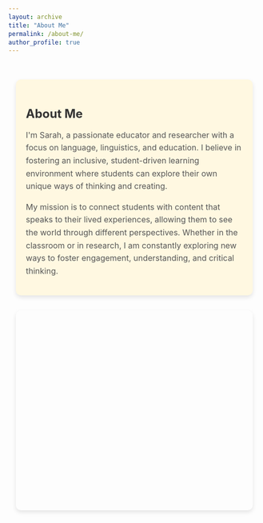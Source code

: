 ```yaml
---
layout: archive
title: "About Me"
permalink: /about-me/
author_profile: true
---
```


<div class="about-me-container">
  <!-- About Me Blurb -->
  <div class="about-me-blurb">
    <h2>About Me</h2>
    <p>
      I'm Sarah, a passionate educator and researcher with a focus on language, linguistics, and education. I believe in fostering an inclusive, student-driven learning environment where students can explore their own unique ways of thinking and creating.
    </p>
    <p>
      My mission is to connect students with content that speaks to their lived experiences, allowing them to see the world through different perspectives. Whether in the classroom or in research, I am constantly exploring new ways to foster engagement, understanding, and critical thinking.
    </p>
  </div>

  <!-- Slideshow Section -->
  <div class="slideshow-container">
    <div class="mySlides fade">
      <img src="/images/ak.jpg" style="width:100%">
    </div>
    <div class="mySlides fade">
      <img src="/images/pr1.jpg" style="width:100%">
    </div>
    <div class="mySlides fade">
      <img src="/images/pr-milo.jpg" style="width:100%">
    </div>
    <div class="mySlides fade">
      <img src="/images/sobrina.jpg" style="width:100%">
    </div>
    <div class="mySlides fade">
      <img src="/images/casafrida.webp" style="width:100%">
    </div>
    <div class="mySlides fade">
      <img src="/images/pysl.jpg" style="width:100%">
    </div>
    <div class="mySlides fade">
      <img src="/images/studentconference.jpeg" style="width:100%">
    </div>
    <div class="mySlides fade">
      <img src="/images/studentselfie.jpg" style="width:100%">
    </div>
    <div class="mySlides fade">
      <img src="/images/hiking.jpg" style="width:100%">
    </div>
    <div class="mySlides fade">
      <img src="/images/vikings.jpg" style="width:100%">
    </div>
    <div class="mySlides fade">
      <img src="/images/pr2.jpg" style="width:100%">
    </div>
  </div>
</div>

<style>
  /* Main Container */
  .about-me-container {
    max-width: 900px;
    margin: 30px auto;
    padding: 20px 15px;
  }

  /* About Me Text Blurb */
  .about-me-blurb {
    padding: 20px;
    background-color: #fff8e1;
    border-radius: 10px;
    box-shadow: 0 4px 8px rgba(0, 0, 0, 0.1);
    margin-bottom: 30px; /* Add space between the blurb and slideshow */
  }

  .about-me-blurb h2 {
    font-size: 1.5rem;
    color: #333;
    margin-bottom: 15px;
  }

  .about-me-blurb p {
    font-size: 1rem;
    color: #555;
    line-height: 1.6;
  }

  /* Slideshow Container */
  .slideshow-container {
    position: relative;
    width: 100%;
    height: 400px; /* Add a specific height */
    box-shadow: 0 4px 8px rgba(0, 0, 0, 0.1); /* Add shadow for the slideshow */
    border-radius: 10px;
    overflow: hidden; /* Ensure images don't overflow */
  }

  .mySlides {
    display: none;
  }

  /* Fade effect for slideshow */
  .fade {
    animation-name: fade;
    animation-duration: 2s;
  }

  @keyframes fade {
    from { opacity: 0.4 }
    to { opacity: 1 }
  }
</style>

<script>
  let slideIndex = 0;

  function showSlides() {
    let slides = document.getElementsByClassName("mySlides");
    for (let i = 0; i < slides.length; i++) {
      slides[i].style.display = "none";
    }
    slideIndex++;
    if (slideIndex > slides.length) {slideIndex = 1}
    slides[slideIndex-1].style.display = "block";
    setTimeout(showSlides, 2000); // Change image every 2 seconds
  }
  showSlides();
</script>

